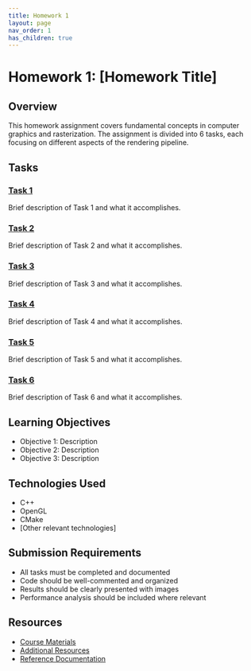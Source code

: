 ```yaml
---
title: Homework 1
layout: page
nav_order: 1
has_children: true
---
```


# Homework 1: [Homework Title]

## Overview

This homework assignment covers fundamental concepts in computer graphics and rasterization. The assignment is divided into 6 tasks, each focusing on different aspects of the rendering pipeline.

## Tasks

### [Task 1](Task1/)

Brief description of Task 1 and what it accomplishes.

### [Task 2](Task2/)

Brief description of Task 2 and what it accomplishes.

### [Task 3](Task3/)

Brief description of Task 3 and what it accomplishes.

### [Task 4](Task4/)

Brief description of Task 4 and what it accomplishes.

### [Task 5](Task5/)

Brief description of Task 5 and what it accomplishes.

### [Task 6](Task6/)

Brief description of Task 6 and what it accomplishes.

## Learning Objectives

- Objective 1: Description
- Objective 2: Description
- Objective 3: Description

## Technologies Used

- C++
- OpenGL
- CMake
- [Other relevant technologies]

## Submission Requirements

- All tasks must be completed and documented
- Code should be well-commented and organized
- Results should be clearly presented with images
- Performance analysis should be included where relevant

## Resources

- [Course Materials](link)
- [Additional Resources](link)
- [Reference Documentation](link)
